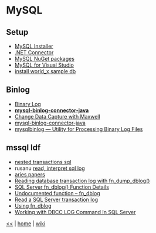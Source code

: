 # MySQL

## Setup
- [MySQL Installer](https://dev.mysql.com/downloads/installer/)
- [.NET Connector](https://dev.mysql.com/downloads/connector/net/)
- [MySQL NuGet packages](https://www.nuget.org/profiles/MySQL/)
- [MySQL for Visual Studio](https://www.mysql.com/why-mysql/windows/visualstudio/)
- [install world_x sample db](https://dev.mysql.com/doc/world-setup/en/world-setup-installation.html)

## Binlog
- [Binary Log](https://dev.mysql.com/doc/refman/5.7/en/binary-log.html)
- [**mysql-binlog-connector-java**](https://github.com/shyiko/mysql-binlog-connector-java)
- [Change Data Capture with Maxwell](https://www.percona.com/blog/2016/09/13/mysql-cdc-streaming-binary-logs-and-asynchronous-triggers/)
- [mysql-binlog-connector-java](https://github.com/shyiko/mysql-binlog-connector-java)
- [mysqlbinlog — Utility for Processing Binary Log Files](https://dev.mysql.com/doc/refman/5.7/en/mysqlbinlog.html)

## mssql ldf
+ [nested transactions sql](https://sqlwithmanoj.com/2015/05/26/sql-myth-nested-transactions-in-sql-server-and-hidden-secrets/)
+ rusanu [read, interpret sql log](http://rusanu.com/2014/03/10/how-to-read-and-interpret-the-sql-server-log/)
+ [aries papers](https://people.eecs.berkeley.edu/~brewer/cs262/Aries.pdf)
+ [Reading database transaction log with fn_dump_dblog()](https://blogs.msdn.microsoft.com/dfurman/2009/11/05/reading-database-transaction-log-with-fn_dump_dblog/)
+ [SQL Server fn_dblog() Function Details](https://logicalread.com/sql-server-dbcc-log-command-tl01/#.WRMDS9wlGCo)
+ [Undocumented function – fn_dblog](https://raresql.com/2013/04/15/sql-server-undocumented-function-fn_dblog/)
+ [Read a SQL Server transaction log](https://solutioncenter.apexsql.com/read-a-sql-server-transaction-log/)
+ [Using fn_dblog](http://killspid.blogspot.ro/2006/07/using-fndblog.html)
+ [Working with DBCC LOG Command In SQL Server](http://www.sqlmvp.org/dbcc-log-command-in-sql-server/)

[<<](../SQL.md) 
| 
[home](https://github.com/illegitimis/Tutorial) 
| 
[wiki](https://github.com/illegitimis/Tutorial/wiki) 